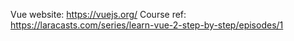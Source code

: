 Vue website: https://vuejs.org/
Course ref: https://laracasts.com/series/learn-vue-2-step-by-step/episodes/1